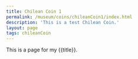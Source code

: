 ```yaml
---
title: Chilean Coin 1
permalink: /museum/coins/chileanCoin1/index.html
description: 'This is a test Chilean Coin.'
layout: page
tags: chileanCoin
---
```


This is a page for my {{title}}.